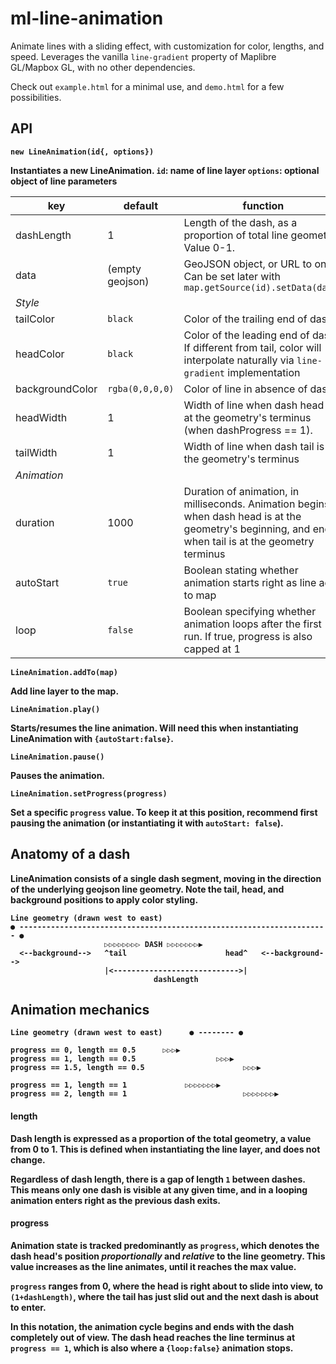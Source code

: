 
# ml-line-animation

Animate lines with a sliding effect, with customization for color, lengths, and speed. Leverages the vanilla `line-gradient` property of Maplibre GL/Mapbox GL, with no other dependencies.

Check out `example.html` for a minimal use, and `demo.html` for a few possibilities.
## API


<b>`new LineAnimation(id{, options})`

  Instantiates a new LineAnimation.
`id`: name of line layer
`options`: optional object of line parameters

| key | default | function|
|--|--|--|
| dashLength | 1 | Length of the dash, as a proportion of total line geometry. Value 0-1.|
| data | (empty geojson) | GeoJSON object, or URL to one. Can be set later with `map.getSource(id).setData(data)`|
|<i>Style|
| tailColor | `black` | Color of the trailing end of dash |
| headColor | `black` | Color of the leading end of dash. If different from tail, color will interpolate naturally via `line-gradient` implementation |
| backgroundColor | `rgba(0,0,0,0)` | Color of line in absence of dash|
| headWidth | 1 | Width of line when dash head is at the geometry's terminus (when dashProgress == 1). |
| tailWidth | 1 | Width of line when dash tail is at the geometry's terminus |
|<i>Animation|
| duration | 1000 | Duration of animation, in milliseconds. Animation begins when dash head is at the geometry's beginning, and ends when tail is at the geometry terminus|
| autoStart | `true` | Boolean stating whether animation starts right as line adds to map |
| loop | `false` | Boolean specifying whether animation loops after the first run. If true, progress is also capped at 1 |


<b>`LineAnimation.addTo(map)`</b>

Add line layer to the map.


<b>`LineAnimation.play()`

Starts/resumes the line animation. Will need this when instantiating LineAnimation with `{autoStart:false}`.
  

<b>`LineAnimation.pause()`

  Pauses the animation.

<b>`LineAnimation.setProgress(progress)`

Set a specific `progress` value. To keep it at this position, recommend first pausing the animation  (or instantiating it with `autoStart: false`).

## Anatomy of a dash

LineAnimation consists of a single dash segment, moving in the direction of the underlying geojson line geometry. Note the tail, head, and background positions to apply color styling.

```
Line geometry (drawn west to east)
● --------------------------------------------------------------------- ●
				     ▷▷▷▷▷▷▷▷ DASH ▷▷▷▷▷▷▷▶
  <--background-->   ^tail 				   		head^	<--background-->
					 |<---------------------------->| 
							    dashLength
```


## Animation mechanics

```
Line geometry (drawn west to east)		● -------- ●

progress == 0, length == 0.5	  ▷▷▷▶
progress == 1, length == 0.5		   		  ▷▷▷▶
progress == 1.5, length == 0.5	   				    ▷▷▷▶

progress == 1, length == 1		   	   ▷▷▷▷▷▷▷▶
progress == 2, length == 1				   		    ▷▷▷▷▷▷▷▶

```  


#### length
Dash length is expressed as a proportion of the total geometry, a value from 0 to 1. This is defined when instantiating the line layer, and does not change.

Regardless of dash length, there is a gap of length `1` between dashes. This means only one dash is visible at any given time, and in a looping animation enters right as the previous dash exits.

#### progress
Animation state is tracked predominantly as `progress`, which denotes the dash head's position  <i>proportionally</i> and <i>relative</i> to the line geometry. This value increases as the line animates, until it reaches the max value. 

`progress` ranges from 0, where the head is right about to slide into view, to `(1+dashLength)`, where the tail has just slid out and the next dash is about to enter. 

In this notation, the animation cycle begins and ends with the dash completely out of view. The dash head reaches the line terminus at `progress == 1`, which is also where a `{loop:false}` animation stops.
